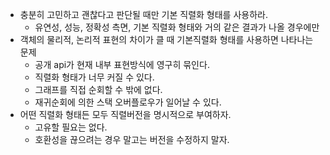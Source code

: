 - 충분히 고민하고 괜찮다고 판단될 때만 기본 직렬화 형태를 사용하라.
  - 유연성, 성능, 정확성 측면, 기본 직렬화 형태와 거의 같은 결과가 나올 경우에만
- 객체의 물리적, 논리적 표현의 차이가 클 때 기본직렬화 형태를 사용하면 나타나는 문제
  - 공개 api가 현재 내부 표현방식에 영구히 묶인다.
  - 직렬화 형태가 너무 커질 수 있다.
  - 그래프를 직접 순회할 수 밖에 없다.
  - 재귀순회에 의한 스택 오버플로우가 일어날 수 있다.
- 어떤 직렬화 형태든 모두 직렬버전을 명시적으로 부여하자.
  - 고유할 필요는 없다.
  - 호환성을 끊으려는 경우 말고는 버전을 수정하지 말자.
